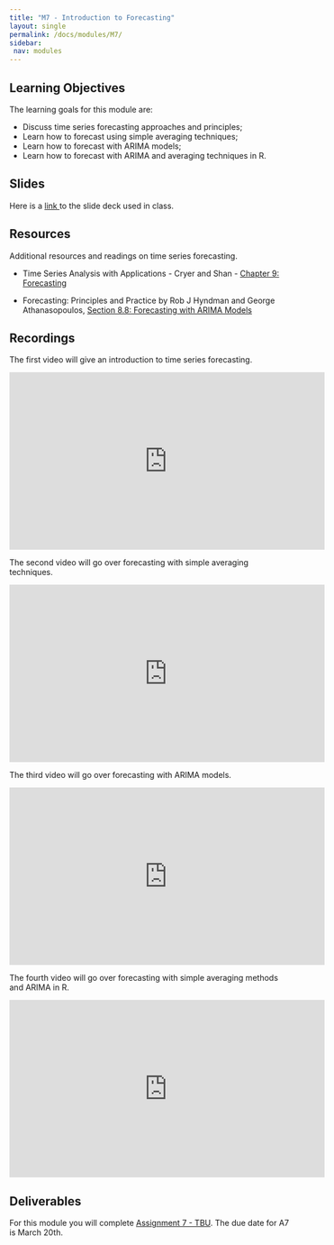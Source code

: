 ```yaml
---
title: "M7 - Introduction to Forecasting"
layout: single
permalink: /docs/modules/M7/
sidebar:
 nav: modules
---
```


## Learning Objectives

The learning goals for this module are:

* Discuss time series forecasting approaches and principles; <br>
* Learn how to forecast using simple averaging techniques; <br>
* Learn how to forecast with ARIMA models; <br>
* Learn how to forecast with ARIMA and averaging techniques in R. <br>


## Slides

Here is a <a href="/docs/modules/PPTS/TSA_M7_Intro_Forecasting.pdf" > link </a> to the slide deck used in class.

## Resources

Additional resources and readings on time series forecasting.

*  Time Series Analysis with Applications - Cryer and Shan - <a href="/docs/modules/readings/M5_TSA-cryer-ch9.pdf" > Chapter 9: Forecasting </a> <br>

* Forecasting: Principles and Practice by Rob J Hyndman and George Athanasopoulos, [Section 8.8: Forecasting with ARIMA Models](https://otexts.com/fpp2/arima-forecasting.html)

## Recordings

The first video will give an introduction to time series forecasting. <br>
<iframe width="560" height="315" src="https://www.youtube.com/embed/9w5MQDchk0Q" title="YouTube video player" frameborder="0" allow="accelerometer; autoplay; clipboard-write; encrypted-media; gyroscope; picture-in-picture; web-share" allowfullscreen></iframe>

The second video will go over forecasting with simple averaging techniques. <br>

<iframe width="560" height="315" src="https://www.youtube.com/embed/jzP_5XcvgbA" title="YouTube video player" frameborder="0" allow="accelerometer; autoplay; clipboard-write; encrypted-media; gyroscope; picture-in-picture; web-share" allowfullscreen></iframe>


The third video will go over forecasting with ARIMA models. <br>

<iframe width="560" height="315" src="https://www.youtube.com/embed/zBjyYygFp1A" title="YouTube video player" frameborder="0" allow="accelerometer; autoplay; clipboard-write; encrypted-media; gyroscope; picture-in-picture; web-share" allowfullscreen></iframe>

The fourth video will go over forecasting with simple averaging methods and ARIMA in R. <br>

<iframe width="560" height="315" src="https://www.youtube.com/embed/gp05zojTvWk" title="YouTube video player" frameborder="0" allow="accelerometer; autoplay; clipboard-write; encrypted-media; gyroscope; picture-in-picture; web-share" allowfullscreen></iframe>


## Deliverables

For this module you will complete [Assignment 7 - TBU](). The due date for A7 is March 20th.
